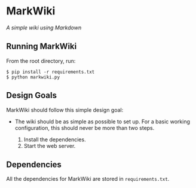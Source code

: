 MarkWiki
========

*A simple wiki using Markdown*

Running MarkWiki
----------------

From the root directory, run:

    $ pip install -r requirements.txt
    $ python markwiki.py

Design Goals
------------

MarkWiki should follow this simple design goal:

* The wiki should be as simple as possible to set up. For a basic working
  configuration, this should never be more than two steps.

    1.  Install the dependencies.
    2.  Start the web server.

Dependencies
------------

All the dependencies for MarkWiki are stored in `requirements.txt`.
